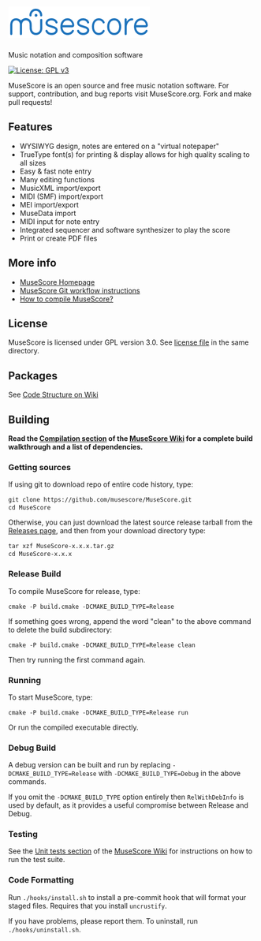 # ![MuseScore](share/icons/musescore_logo_full.png)
Music notation and composition software

[![License: GPL v3](https://img.shields.io/badge/License-GPL%20v3-blue.svg)](https://www.gnu.org/licenses/gpl-3.0.en.html)

MuseScore is an open source and free music notation software. For support, contribution, and bug reports visit MuseScore.org. Fork and make pull requests!

## Features

- WYSIWYG design, notes are entered on a "virtual notepaper"
- TrueType font(s) for printing & display allows for high quality scaling to all sizes
- Easy & fast note entry
- Many editing functions
- MusicXML import/export
- MIDI (SMF) import/export
- MEI import/export
- MuseData import
- MIDI input for note entry
- Integrated sequencer and software synthesizer to play the score
- Print or create PDF files

## More info
- [MuseScore Homepage](https://musescore.org)
- [MuseScore Git workflow instructions](https://musescore.org/en/developers-handbook/git-workflow)
- [How to compile MuseScore?](https://github.com/musescore/MuseScore/wiki/Set-up-developer-environment)

## License
MuseScore is licensed under GPL version 3.0. See [license file](https://github.com/musescore/MuseScore/blob/master/LICENSE.txt) in the same directory.

## Packages
See [Code Structure on Wiki](https://github.com/musescore/MuseScore/wiki/CodeStructure)

## Building
**Read the [Compilation section](https://github.com/musescore/MuseScore/wiki/Set-up-developer-environment) of the [MuseScore Wiki](https://github.com/musescore/MuseScore/wiki) for a complete build walkthrough and a list of dependencies.**

### Getting sources
If using git to download repo of entire code history, type:

    git clone https://github.com/musescore/MuseScore.git
    cd MuseScore

Otherwise, you can just download the latest source release tarball from the [Releases page](https://github.com/musescore/MuseScore/releases), and then from your download directory type:

    tar xzf MuseScore-x.x.x.tar.gz
    cd MuseScore-x.x.x

### Release Build
To compile MuseScore for release, type:

    cmake -P build.cmake -DCMAKE_BUILD_TYPE=Release

If something goes wrong, append the word "clean" to the above command to delete the build subdirectory:

    cmake -P build.cmake -DCMAKE_BUILD_TYPE=Release clean

Then try running the first command again.

### Running
To start MuseScore, type:

    cmake -P build.cmake -DCMAKE_BUILD_TYPE=Release run

Or run the compiled executable directly.

### Debug Build
A debug version can be built and run by replacing `-DCMAKE_BUILD_TYPE=Release`
with `-DCMAKE_BUILD_TYPE=Debug` in the above commands.

If you omit the `-DCMAKE_BUILD_TYPE` option entirely then `RelWithDebInfo` is
used by default, as it provides a useful compromise between Release and Debug.

### Testing
See the [Unit tests section](https://github.com/musescore/MuseScore/wiki/Unit-tests) of the [MuseScore Wiki](https://github.com/musescore/MuseScore/wiki) for instructions on how to run the test suite.

### Code Formatting

Run `./hooks/install.sh` to install a pre-commit hook that will format your staged files. Requires that you install `uncrustify`.

If you have problems, please report them. To uninstall, run `./hooks/uninstall.sh`.
